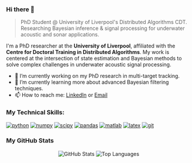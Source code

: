 ### Hi there 👋

> PhD Student @ University of Liverpool's Distributed Algorithms CDT. Researching Bayesian inference & signal processing for underwater acoustic and sonar applications.

I'm a PhD researcher at the **University of Liverpool**, affiliated with the **Centre for Doctoral Training in Distributed Algorithms**. My work is centered at the intersection of state estimation and Bayesian methods to solve complex challenges in underwater acoustic signal processing.

- 🔭 I’m currently working on my PhD research in multi-target tracking.
- 🌱 I’m currently learning more about advanced Bayesian filtering techniques.
- 📫 How to reach me: [LinkedIn](www.linkedin.com/in/joshua-w-a05a77130) or [Email](sgjwakef@liverpool.ac.uk)

<h3 align="left">My Technical Skills:</h3>
<p align="left">
  <a href="https://www.python.org" target="_blank" rel="noreferrer"> <img src="https://img.shields.io/badge/Python-3776AB?style=for-the-badge&logo=python&logoColor=white" alt="python" /></a>
  <a href="https://numpy.org/" target="_blank" rel="noreferrer"> <img src="https://img.shields.io/badge/Numpy-013243?style=for-the-badge&logo=numpy&logoColor=white" alt="numpy" /></a>
  <a href="https://scipy.org/" target="_blank" rel="noreferrer"> <img src="https://img.shields.io/badge/SciPy-8CAAE6?style=for-the-badge&logo=scipy&logoColor=white" alt="scipy" /></a>
  <a href="https://pandas.pydata.org/" target="_blank" rel="noreferrer"> <img src="https://img.shields.io/badge/Pandas-150458?style=for-the-badge&logo=pandas&logoColor=white" alt="pandas" /></a>
  <a href="https://www.mathworks.com/products/matlab.html" target="_blank" rel="noreferrer"> <img src="https://img.shields.io/badge/MATLAB-0076A8?style=for-the-badge&logo=mathworks&logoColor=white" alt="matlab" /></a>
  <a href="https://www.latex-project.org/" target="_blank" rel="noreferrer"> <img src="https://img.shields.io/badge/LaTeX-008080?style=for-the-badge&logo=latex&logoColor=white" alt="latex" /></a>
  <a href="https://git-scm.com/" target="_blank" rel="noreferrer"> <img src="https://img.shields.io/badge/GIT-E44C30?style=for-the-badge&logo=git&logoColor=white" alt="git" /></a>
</p>

<h3 align="left">My GitHub Stats</h3>

<p align="center">
  <img align="center" src="https://github-readme-stats.vercel.app/api?username=your-github-username&show_icons=true&locale=en&theme=tokyonight" alt="GitHub Stats" />
  <img align="center" src="https://github-readme-stats.vercel.app/api/top-langs?username=your-github-username&layout=compact&locale=en&theme=tokyonight" alt="Top Languages" />
</p>
